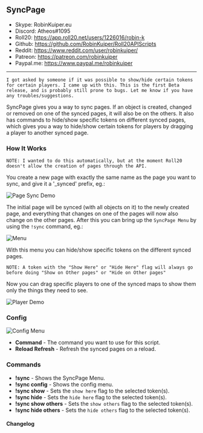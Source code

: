 ## SyncPage

* Skype: RobinKuiper.eu
* Discord: Atheos#1095
* Roll20: https://app.roll20.net/users/1226016/robin-k
* Github: https://github.com/RobinKuiper/Roll20APIScripts
* Reddit: https://www.reddit.com/user/robinkuiper/
* Patreon: https://patreon.com/robinkuiper
* Paypal.me: https://www.paypal.me/robinkuiper

---

``` I got asked by someone if it was possible to show/hide certain tokens for certain players. I came up with this. This is the first Beta release, and is probably still prone to bugs. Let me know if you have any troubles/suggestions. ```

SyncPage gives you a way to sync pages. If an object is created, changed or removed on one of the synced pages, it will also be on the others.
It also has commands to hide/show specific tokens on different synced pages, which gives you a way to hide/show certain tokens for players by dragging a player to another synced page.

### How It Works
``` NOTE: I wanted to do this automatically, but at the moment Roll20 doesn't allow the creation of pages through the API. ```

You create a new page with exactly the same name as the page you want to sync, and give it a '_synced' prefix, eg.:

![Page Sync Demo](https://i.imgur.com/VAPEBy4.png "Page Sync Demo")

The initial page will be synced (with all objects on it) to the newly created page, and everything that changes on one of the pages will now also change on the other pages.
After this you can bring up the `SyncPage Menu` by using the `!sync` command, eg.:

![Menu](https://i.imgur.com/ZvAtEtM.png "Menu")

With this menu you can hide/show specific tokens on the different synced pages.

``` NOTE: A token with the "Show Here" or "Hide Here" flag will always go before doing "Show on Other pages" or "Hide on Other pages" ```

Now you can drag specific players to one of the synced maps to show them only the things they need to see.

![Player Demo](https://i.imgur.com/o1cCyEZ.png "Player Demo")

### Config
![Config Menu](https://i.imgur.com/udtSv99.png "Config Menu")

* **Command** - The command you want to use for this script.
* **Reload Refresh** - Refresh the synced pages on a reload.

### Commands

* **!sync** - Shows the SyncPage Menu.
* **!sync config** - Shows the config menu.
* **!sync show** - Sets the `show here` flag to the selected token(s).
* **!sync hide** - Sets the `hide here` flag to the selected token(s).
* **!sync show others** - Sets the `show others` flag to the selected token(s).
* **!sync hide others** - Sets the `hide others` flag to the selected token(s).

#### Changelog